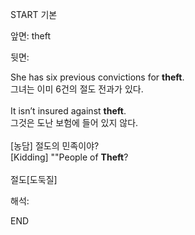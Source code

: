 START
기본

앞면:
theft


뒷면:
<div>She has six previous convictions for <strong>theft</strong>. </div><div><div>그녀는 이미 6건의 절도 전과가 있다.</div></div><div><br></div><div><div>It isn’t insured against <strong>theft</strong>. </div><div><div>그것은 도난 보험에 들어 있지 않다.</div></div></div><div><br></div><div><div><div>[농담] 절도의 민족이야?</div></div><div><div>[Kidding] ""People of <strong>Theft</strong>?</div></div></div><div><br></div><div>절도[도둑질]</div>


해석:

END